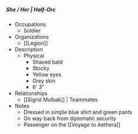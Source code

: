 #####  She / Her | Half-Orc
 
- Occupations 
	- Soldier
- Organizations 
	- [[Legion]]
- Description
	- Physical 
		- Shaved bald
		- Stocky
		- Yellow eyes
		- Grey skin
		- 6' 3"
- Relationships 
	- [[Sigrid Mulbak]] | Teammates 
- Notes 
	- Dressed in simple blue shirt and green pants
	- On way back from diplomatic security
	- Passenger on the [[Voyage to Aethera]]
